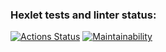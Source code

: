 ### Hexlet tests and linter status:
[![Actions Status](https://github.com/alexander-lozovsky/python-project-lvl1/workflows/hexlet-check/badge.svg)](https://github.com/alexander-lozovsky/python-project-lvl1/actions)
[![Maintainability](https://api.codeclimate.com/v1/badges/aa37b41ac4beef7ee69a/maintainability)](https://codeclimate.com/github/alexander-lozovsky/python-project-lvl1/maintainability)
